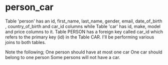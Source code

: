 # person_car
Table 'person' has an id, first_name, last_name, gender, email, date_of_birth , country_of_birth and car_id columns while Table 'car' has id, make, model and price columns to it. Table PERSON has a foreign key called car_id which refers to the primary key (id) in the Table CAR. I'll be performing various joins to both tables.

Note the following;
  One person should have at most one car
  One car should belong to one person
  Some persons will not have a car.
